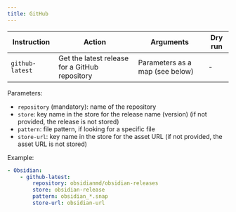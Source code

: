 ```yaml
---
title: GitHub
---
```


| Instruction     | Action                                         | Arguments                       | Dry run |
| --------------- | ---------------------------------------------- | ------------------------------- | ------- |
| `github-latest` | Get the latest release for a GitHub repository | Parameters as a map (see below) | -       |

Parameters:

- `repository` (mandatory): name of the repository
- `store`: key name in the store for the release name (version) (if not provided, the release is not stored)
- `pattern`: file pattern, if looking for a specific file
- `store-url`: key name in the store for the asset URL (if not provided, the asset URL is not stored)

Example:

```yaml
- Obsidian:
    - github-latest:
        repository: obsidianmd/obsidian-releases
        store: obsidian-release
        pattern: obsidian_*.snap
        store-url: obsidian-url
```
